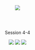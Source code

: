 <div align="center">
  <img src="https://capsule-render.vercel.app/api?type=egg&color=auto&height=200&section=header&text=2023%20TUK%20CE%20Capstone&fontSize=50" />
  
  <br><br>
  
  <p> Session 4-4 </p>
  
  <img src="https://img.shields.io/badge/python-3776AB?style=flat&logo=Python&logoColor=white"/>
  <img src="https://img.shields.io/badge/HTML5-E34F26?style=flat&logo=HTML5&logoColor=white"/>
  <img src="https://img.shields.io/badge/CSS3-1572B6?style=flat&logo=CSS3&logoColor=white" />
  
</div>
